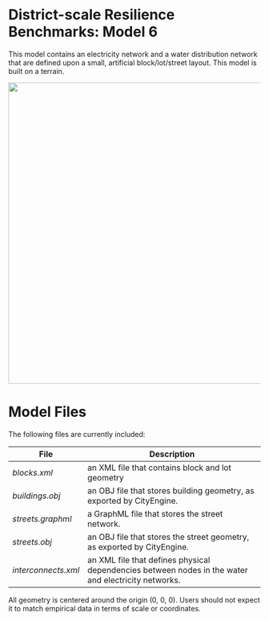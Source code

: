 # District-scale Resilience Benchmarks: Model 6

This model contains an electricity network and a water distribution network that are defined upon a small, artificial block/lot/street layout. This model is built on a terrain.

<p align="center">
<img src="https://github.com/uvicjames/district_scale_resilience_benchmarks/assets/6242976/ccf729a0-6c8b-4a14-971d-0972733370c8" width="600">
</p>

# Model Files

The following files are currently included:

| File  | Description |
| ------------- | ------------- |
| _blocks.xml_  | an XML file that contains block and lot geometry  |
|_buildings.obj_| an OBJ file that stores building geometry, as exported by CityEngine.|
| _streets.graphml_| a GraphML file that stores the street network.|
| _streets.obj_| an OBJ file that stores the street geometry, as exported by CityEngine.|
| _interconnects.xml_| an XML file that defines physical dependencies between nodes in the water and electricity networks.|

All geometry is centered around the origin (0, 0, 0). Users should not expect it to match empirical data in terms of scale or coordinates. 
